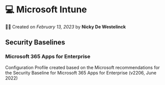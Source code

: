 # 💻 Microsoft Intune
🤵🏻 Created on *February 13, 2023* by **Nicky De Westelinck**

## Security Baselines 
### Microsoft 365 Apps for Enterprise 
Configuration Profile created based on the Microsoft recommendations for the Security Baseline for Microsoft 365 Apps for Enterprise (v2206, June 2022)
